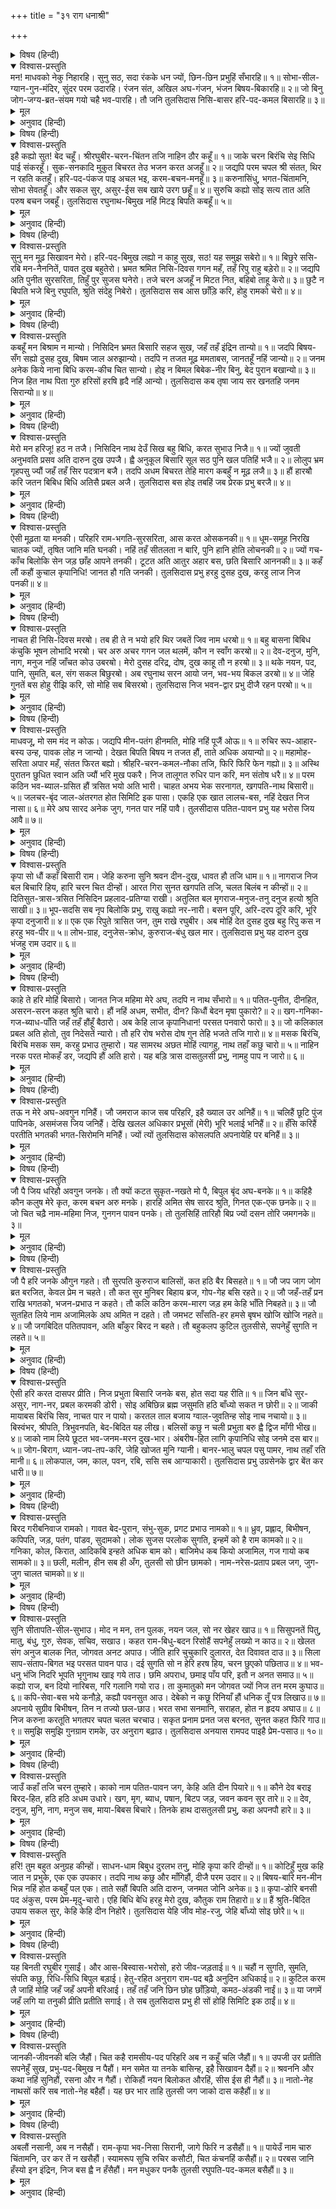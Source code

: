 +++
title = "३१ राग धनाश्री"

+++


<details><summary>विषय (हिन्दी)</summary>

(८५)
</details>

<details open><summary>विश्वास-प्रस्तुति</summary>
मन! माधवको नेकु निहारहि।  
सुनु सठ, सदा रंकके धन ज्यों, छिन-छिन प्रभुहिं सँभारहि॥ १॥  
सोभा-सील-ग्यान-गुन-मंदिर, सुंदर परम उदारहि।  
रंजन संत, अखिल अघ-गंजन, भंजन बिषय-बिकारहि॥ २॥  
जो बिनु जोग-जग्य-ब्रत-संयम गयो चहै भव-पारहि।  
तौ जनि तुलसिदास निसि-बासर हरि-पद-कमल बिसारहि॥ ३॥
</details>

<details><summary>मूल</summary>

मन! माधवको नेकु निहारहि।  
सुनु सठ, सदा रंकके धन ज्यों, छिन-छिन प्रभुहिं सँभारहि॥ १॥  
सोभा-सील-ग्यान-गुन-मंदिर, सुंदर परम उदारहि।  
रंजन संत, अखिल अघ-गंजन, भंजन बिषय-बिकारहि॥ २॥  
जो बिनु जोग-जग्य-ब्रत-संयम गयो चहै भव-पारहि।  
तौ जनि तुलसिदास निसि-बासर हरि-पद-कमल बिसारहि॥ ३॥
</details>

<details><summary>अनुवाद (हिन्दी)</summary>

भावार्थ—हे मन! माधवकी ओर तनिक तो देख! अरे दुष्ट! सुन, जैसे कंगाल क्षण-क्षणमें अपना धन सँभालता है, वैसे ही तू अपने स्वामी श्रीरामजीका स्मरण किया कर॥ १॥ वे श्रीराम शोभा, शील, ज्ञान और सद्‍गुणोंके स्थान हैं। वे सुन्दर और बड़े दानी हैं। संतोंको प्रसन्न करनेवाले, समस्त पापोंके नाश करनेवाले और विषयोंके विकारको मिटानेवाले हैं॥ २॥ यदि तू बिना ही योग, यज्ञ, व्रत और संयमके संसार-सागरसे पार जाना चाहता है तो हे तुलसीदास! रात-दिनमें श्रीहरिके चरण-कमलोंको कभी मत भूल॥ ३॥
</details>

<details><summary>विषय (हिन्दी)</summary>

(८६)
</details>

<details open><summary>विश्वास-प्रस्तुति</summary>
इहै कह्यो सुत! बेद चहूँ।  
श्रीरघुबीर-चरन-चिंतन तजि नाहिन ठौर कहूँ॥ १॥  
जाके चरन बिरंचि सेइ सिधि पाई संकरहूँ।  
सुक-सनकादि मुकुत बिचरत तेउ भजन करत अजहूँ॥ २॥  
जद्यपि परम चपल श्री संतत, थिर न रहति कतहूँ।  
हरि-पद-पंकज पाइ अचल भइ, करम-बचन-मनहूँ॥ ३॥  
करुनासिंधु, भगत-चिंतामनि, सोभा सेवतहूँ।  
और सकल सुर, असुर-ईस सब खाये उरग छहूँ॥ ४॥  
सुरुचि कह्यो सोइ सत्य तात अति परुष बचन जबहूँ।  
तुलसिदास रघुनाथ-बिमुख नहिं मिटइ बिपति कबहूँ॥ ५॥
</details>

<details><summary>मूल</summary>

इहै कह्यो सुत! बेद चहूँ।  
श्रीरघुबीर-चरन-चिंतन तजि नाहिन ठौर कहूँ॥ १॥  
जाके चरन बिरंचि सेइ सिधि पाई संकरहूँ।  
सुक-सनकादि मुकुत बिचरत तेउ भजन करत अजहूँ॥ २॥  
जद्यपि परम चपल श्री संतत, थिर न रहति कतहूँ।  
हरि-पद-पंकज पाइ अचल भइ, करम-बचन-मनहूँ॥ ३॥  
करुनासिंधु, भगत-चिंतामनि, सोभा सेवतहूँ।  
और सकल सुर, असुर-ईस सब खाये उरग छहूँ॥ ४॥  
सुरुचि कह्यो सोइ सत्य तात अति परुष बचन जबहूँ।  
तुलसिदास रघुनाथ-बिमुख नहिं मिटइ बिपति कबहूँ॥ ५॥
</details>

<details><summary>अनुवाद (हिन्दी)</summary>

भावार्थ—भक्त ध्रुवजीकी माता सुनीतिने पुत्रसे कहा था—हे पुत्र! चारों वेदोंने यही कहा है कि श्रीरघुनाथजीके चरणोंके चिन्तनको छोड़कर जीवको और कहीं भी ठिकाना नहीं है॥ १॥ जिनके चरणोंका चिन्तन करके ब्रह्मा और शिवजीने भी सिद्धियाँ प्राप्त की हैं, (जिनकी सेवासे) आज शुक-सनकादि जीवन्मुक्त हुए विचर रहे और अब भी जिनका स्मरण कर रहे हैं॥ २॥ यद्यपि लक्ष्मीजी बड़ी ही चंचला हैं, कहीं भी निरन्तर स्थिर नहीं रहतीं, परन्तु वे भी भगवान् के चरण-कमलोंको पाकर मन, वचन, कर्मसे अचल हो गयी हैं अर्थात् निरन्तर मन, वाणी, शरीरसे सेवामें ही लगी रहती हैं॥ ३॥ वे करुणाके समुद्र और भक्तोंके लिये चिन्तामणिस्वरूप हैं, उनकी सेवा करनेसे ही सारी शोभा है। और जितने देवता, दैत्योंके स्वामी हैं, सो सभी काम, क्रोध, लोभ, मद, मोह और मात्सर्य—इन छ: सर्पोंसे डसे हुए हैं॥ ४॥ हे पुत्र! (तेरी विमाता) सुरुचिने जो कुछ कहा है सो सुननेमें अत्यन्त कठोर होनेपर भी सत्य है। हे तुलसीदास! श्रीरघुनाथजीसे विमुख रहनेसे विपत्तियोंका नाश कभी नहीं होता॥ ५॥
</details>

<details><summary>विषय (हिन्दी)</summary>

(८७)
</details>

<details open><summary>विश्वास-प्रस्तुति</summary>
सुनु मन मूढ़ सिखावन मेरो।  
हरि-पद-बिमुख लह्यो न काहु सुख, सठ! यह समुझ सबेरो॥ १॥  
बिछुरे ससि-रबि मन-नैननितें, पावत दुख बहुतेरो।  
भ्रमत श्रमित निसि-दिवस गगन महँ, तहँ रिपु राहु बड़ेरो॥ २॥  
जद्यपि अति पुनीत सुरसरिता, तिहुँ पुर सुजस घनेरो।  
तजे चरन अजहूँ न मिटत नित, बहिबो ताहू केरो॥ ३॥  
छुटै न बिपति भजे बिनु रघुपति, श्रुति संदेहु निबेरो।  
तुलसिदास सब आस छाँड़ि करि, होहु रामको चेरो॥ ४॥
</details>

<details><summary>मूल</summary>

सुनु मन मूढ़ सिखावन मेरो।  
हरि-पद-बिमुख लह्यो न काहु सुख, सठ! यह समुझ सबेरो॥ १॥  
बिछुरे ससि-रबि मन-नैननितें, पावत दुख बहुतेरो।  
भ्रमत श्रमित निसि-दिवस गगन महँ, तहँ रिपु राहु बड़ेरो॥ २॥  
जद्यपि अति पुनीत सुरसरिता, तिहुँ पुर सुजस घनेरो।  
तजे चरन अजहूँ न मिटत नित, बहिबो ताहू केरो॥ ३॥  
छुटै न बिपति भजे बिनु रघुपति, श्रुति संदेहु निबेरो।  
तुलसिदास सब आस छाँड़ि करि, होहु रामको चेरो॥ ४॥
</details>

<details><summary>अनुवाद (हिन्दी)</summary>

भावार्थ—हे मूर्ख मन! मेरी सीख सुन, हरिके चरणोंसे विमुख होकर किसीने भी सुख नहीं पाया। हे दुष्ट! इस बातको शीघ्र ही समझ ले (अभी कुछ नहीं बिगड़ा है, शरण जानेसे काम बन सकता है)॥ १॥ देख! यह सूर्य और चन्द्रमा जबसे भगवान् के नेत्र और मनसे अलग हुए तभीसे बड़ा दु:ख भोग रहे हैं। रात-दिन आकाशमें चक्कर लगाते बिताने पड़ते हैं, वहाँ भी बलवान् शत्रु राहु पीछा किये रहता है॥ २॥ यद्यपि गंगाजी देवनदी कहाती हैं और बड़ी पवित्र हैं, तीनों लोकोंमें उनका बड़ा यश भी फैल रहा है, परन्तु भगवच्चरणोंसे अलग होनेपर तबसे आजतक उनका भी नित्य बहना कभी बंद नहीं होता॥ ३॥ श्रीरघुनाथजीके भजन बिना विपत्तियोंका नाश नहीं होता। इस सिद्धान्तका सन्देह वेदोंने नष्ट कर दिया है। इसलिये हे तुलसीदास! सब प्रकारकी आशा छोड़कर श्रीरामका दास बन जा॥ ४॥
</details>

<details><summary>विषय (हिन्दी)</summary>

(८८)
</details>

<details open><summary>विश्वास-प्रस्तुति</summary>
कबहूँ मन बिश्राम न मान्यो।  
निसिदिन भ्रमत बिसारि सहज सुख, जहँ तहँ इंद्रिन तान्यो॥ १॥  
जदपि बिषय-सँग सह्यो दुसह दुख, बिषम जाल अरुझान्यो।  
तदपि न तजत मूढ़ ममताबस, जानतहूँ नहिं जान्यो॥ २॥  
जनम अनेक किये नाना बिधि करम-कीच चित सान्यो।  
होइ न बिमल बिबेक-नीर बिनु, बेद पुरान बखान्यो॥ ३॥  
निज हित नाथ पिता गुरु हरिसों हरषि हृदै नहिं आन्यो।  
तुलसिदास कब तृषा जाय सर खनतहि जनम सिरान्यो॥ ४॥
</details>

<details><summary>मूल</summary>

कबहूँ मन बिश्राम न मान्यो।  
निसिदिन भ्रमत बिसारि सहज सुख, जहँ तहँ इंद्रिन तान्यो॥ १॥  
जदपि बिषय-सँग सह्यो दुसह दुख, बिषम जाल अरुझान्यो।  
तदपि न तजत मूढ़ ममताबस, जानतहूँ नहिं जान्यो॥ २॥  
जनम अनेक किये नाना बिधि करम-कीच चित सान्यो।  
होइ न बिमल बिबेक-नीर बिनु, बेद पुरान बखान्यो॥ ३॥  
निज हित नाथ पिता गुरु हरिसों हरषि हृदै नहिं आन्यो।  
तुलसिदास कब तृषा जाय सर खनतहि जनम सिरान्यो॥ ४॥
</details>

<details><summary>अनुवाद (हिन्दी)</summary>

भावार्थ—अरे मन! तूने कभी विश्राम नहीं लिया। अपना सहज सुखस्वरूप भूलकर दिन-रात इन्द्रियोंका खींचा हुआ जहाँ-तहाँ विषयोंमें भटक रहा है॥ १॥ यद्यपि विषयोंके संगसे तूने असह्य संकट सहे हैं और तू कठिन जालमें फँस गया है तो भी हे मूर्ख! तू ममताके अधीन होकर उन्हें नहीं छोड़ता। इस प्रकार सब कुछ समझकर भी बेसमझ हो रहा है॥ २॥ अनेक जन्मोंमें नाना प्रकारके कर्म करके तू उन्हींके कीचड़में सन गया है, हे चित्त! विवेकरूपी जल प्राप्त किये बिना यह कीचड़ कभी साफ नहीं हो सकता। ऐसा वेद-पुराण कहते हैं॥ ३॥ अपना कल्याण तो परम प्रभु, परम पिता और परम गुरुरूप हरिसे है, पर तूने उनको हुलसकर हृदयमें कभी धारण नहीं किया, (दिन-रात विषयोंके बटोरनेमें ही लगा रहा) हे तुलसीदास! ऐसे तालाबसे कब प्यास मिट सकती है, जिसके खोदनेमें ही सारा जीवन बीत गया॥ ४॥
</details>

<details><summary>विषय (हिन्दी)</summary>

(८९)
</details>

<details open><summary>विश्वास-प्रस्तुति</summary>
मेरो मन हरिजू! हठ न तजै।  
निसिदिन नाथ देउँ सिख बहु बिधि, करत सुभाउ निजै॥ १॥  
ज्यों जुवती अनुभवति प्रसव अति दारुन दुख उपजै।  
ह्वै अनुकूल बिसारि सूल सठ पुनि खल पतिहिं भजै॥ २॥  
लोलुप भ्रम गृहपसु ज्यौं जहँ तहँ सिर पदत्रान बजै।  
तदपि अधम बिचरत तेहि मारग कबहुँ न मूढ़ लजै॥ ३॥  
हौं हारॺौ करि जतन बिबिध बिधि अतिसै प्रबल अजै।  
तुलसिदास बस होइ तबहिं जब प्रेरक प्रभु बरजै॥ ४॥
</details>

<details><summary>मूल</summary>

मेरो मन हरिजू! हठ न तजै।  
निसिदिन नाथ देउँ सिख बहु बिधि, करत सुभाउ निजै॥ १॥  
ज्यों जुवती अनुभवति प्रसव अति दारुन दुख उपजै।  
ह्वै अनुकूल बिसारि सूल सठ पुनि खल पतिहिं भजै॥ २॥  
लोलुप भ्रम गृहपसु ज्यौं जहँ तहँ सिर पदत्रान बजै।  
तदपि अधम बिचरत तेहि मारग कबहुँ न मूढ़ लजै॥ ३॥  
हौं हारॺौ करि जतन बिबिध बिधि अतिसै प्रबल अजै।  
तुलसिदास बस होइ तबहिं जब प्रेरक प्रभु बरजै॥ ४॥
</details>

<details><summary>अनुवाद (हिन्दी)</summary>

भावार्थ—हे श्रीहरि! मेरा मन हठ नहीं छोड़ता। हे नाथ! मैं दिन-रात इसे अनेक प्रकारसे समझाता हूँ, पर यह अपने ही स्वभावके अनुसार करता है॥ १॥ जैसे युवती स्त्री सन्तान जननेके समय अत्यन्त असह्य कष्टका अनुभव करती है, (उस समय सोचती है कि अब पतिके पास नहीं जाऊँगी), परन्तु वह मूर्खा सारी वेदनाको भूलकर पुन: उसी दु:ख देनेवाले पतिका सेवन करती है॥ २॥ जैसे लालची कुत्ता जहाँ जाता है वहीं उसके सिर जूते पड़ते हैं तो भी वह नीच फिर उसी रास्ते भटकता है, मूर्खको जरा भी लज्जा नहीं आती॥ ३॥ (ऐसी ही दशा मेरे इस मनकी है, विषयोंमें कष्ट पानेपर भी यह उन्हींकी ओर दौड़ा जाता है) मैं नाना प्रकारके उपाय करते-करते थक गया। परन्तु यह मन अत्यन्त बलवान् और अजेय है। हे तुलसीदास! यह तो तभी वश हो सकता है, जबकि प्रेरणा करनेवाले भगवान् स्वयं ही इसे रोकें॥ ४॥
</details>

<details><summary>विषय (हिन्दी)</summary>

(९०)
</details>

<details open><summary>विश्वास-प्रस्तुति</summary>
ऐसी मूढ़ता या मनकी।  
परिहरि राम-भगति-सुरसरिता, आस करत ओसकनकी॥ १॥  
धूम-समूह निरखि चातक ज्यों, तृषित जानि मति घनकी।  
नहिं तहँ सीतलता न बारि, पुनि हानि होति लोचनकी॥ २॥  
ज्यों गच-काँच बिलोकि सेन जड़ छाँह आपने तनकी।  
टूटत अति आतुर अहार बस, छति बिसारि आननकी॥ ३॥  
कहँ लौं कहौं कुचाल कृपानिधि! जानत हौ गति जनकी।  
तुलसिदास प्रभु हरहु दुसह दुख, करहु लाज निज पनकी॥ ४॥
</details>

<details><summary>मूल</summary>

ऐसी मूढ़ता या मनकी।  
परिहरि राम-भगति-सुरसरिता, आस करत ओसकनकी॥ १॥  
धूम-समूह निरखि चातक ज्यों, तृषित जानि मति घनकी।  
नहिं तहँ सीतलता न बारि, पुनि हानि होति लोचनकी॥ २॥  
ज्यों गच-काँच बिलोकि सेन जड़ छाँह आपने तनकी।  
टूटत अति आतुर अहार बस, छति बिसारि आननकी॥ ३॥  
कहँ लौं कहौं कुचाल कृपानिधि! जानत हौ गति जनकी।  
तुलसिदास प्रभु हरहु दुसह दुख, करहु लाज निज पनकी॥ ४॥
</details>

<details><summary>अनुवाद (हिन्दी)</summary>

भावार्थ—इस मनकी ऐसी मूर्खता है कि यह श्रीराम-भक्तिरूपी गंगाजीको छोड़कर ओसकी बूँदोंसे तृप्त होनेकी आशा करता है॥ १॥ जैसे प्यासा पपीहा धुएँका गोट देखकर उसे मेघ समझ लेता है, परन्तु वहाँ (जानेपर) न तो उसे शीतलता मिलती है और न जल मिलता है, धुएँसे आँखें और फूट जाती हैं। (यही दशा इस मनकी है)॥ २॥ जैसे मूर्ख बाज काँचकी फर्शमें अपने ही शरीरकी परछाईं देखकर उसपर चोंच मारनेसे वह टूट जायगी इस बातको भूखके मारे भूलकर जल्दीसे उसपर टूट पड़ता है (वैसे ही यह मेरा मन भी विषयोंपर टूट पड़ता है)॥ ३॥ हे कृपाके भण्डार! इस कुचालका मैं कहाँतक वर्णन करूँ? आप तो दासोंकी दशा जानते ही हैं। हे स्वामिन्! तुलसीदासका दारुण दु:ख हर लीजिये और अपने (शरणागत-वत्सलतारूपी) प्रणकी रक्षा कीजिये॥ ४॥
</details>

<details><summary>विषय (हिन्दी)</summary>

(९१)
</details>

<details open><summary>विश्वास-प्रस्तुति</summary>
नाचत ही निसि-दिवस मरॺो।  
तब ही ते न भयो हरि थिर जबतें जिव नाम धरॺो॥ १॥  
बहु बासना बिबिध कंचुकि भूषन लोभादि भरॺो।  
चर अरु अचर गगन जल थलमें, कौन न स्वाँग करॺो॥ २॥  
देव-दनुज, मुनि, नाग, मनुज नहिं जाँचत कोउ उबरॺो।  
मेरो दुसह दरिद्र, दोष, दुख काहू तौ न हरॺो॥ ३॥  
थके नयन, पद, पानि, सुमति, बल, संग सकल बिछुरॺो।  
अब रघुनाथ सरन आयो जन, भव-भय बिकल डरॺो॥ ४॥  
जेहि गुनतें बस होहु रीझि करि, सो मोहि सब बिसरॺो।  
तुलसिदास निज भवन-द्वार प्रभु दीजै रहन परॺो॥ ५॥
</details>

<details><summary>मूल</summary>

नाचत ही निसि-दिवस मरॺो।  
तब ही ते न भयो हरि थिर जबतें जिव नाम धरॺो॥ १॥  
बहु बासना बिबिध कंचुकि भूषन लोभादि भरॺो।  
चर अरु अचर गगन जल थलमें, कौन न स्वाँग करॺो॥ २॥  
देव-दनुज, मुनि, नाग, मनुज नहिं जाँचत कोउ उबरॺो।  
मेरो दुसह दरिद्र, दोष, दुख काहू तौ न हरॺो॥ ३॥  
थके नयन, पद, पानि, सुमति, बल, संग सकल बिछुरॺो।  
अब रघुनाथ सरन आयो जन, भव-भय बिकल डरॺो॥ ४॥  
जेहि गुनतें बस होहु रीझि करि, सो मोहि सब बिसरॺो।  
तुलसिदास निज भवन-द्वार प्रभु दीजै रहन परॺो॥ ५॥
</details>

<details><summary>अनुवाद (हिन्दी)</summary>

भावार्थ—रात-दिन नाचते-नाचते ही मरा! हे हरे! जबसे आपने ‘जीव’ नाम रखा, तबसे यह कभी स्थिर नहीं हुआ॥ १॥ (इस मायारूपी नाचमें) नाना प्रकारकी वासनारूपी चोलियाँ तथा लोभ (मोह) आदि अनेक गहने पहनकर, जड़-चेतन और जल-स्थल-आकाशमें ऐसा कौन-सा स्वाँग है जो मैंने नहीं किया!॥ २॥ देवता, दैत्य, मुनि, नाग, मनुष्य आदि ऐसा कोई भी नहीं बचा जिसके आगे मैंने हाथ न फैलाया हो? परन्तु इनमेंसे किसीने मेरे दारुण दारिद्रॺ, दोष और दु:खोंको दूर नहीं किया॥ ३॥ मेरे नेत्र, पैर, हाथ, सुन्दर बुद्धि और बल सभी थक गये हैं। सारा संग मुझसे बिछुड़ गया है। अब तो हे रघुनाथजी! यह संसारके भयसे व्याकुल और भीत दास आपकी शरण आया है॥ ४॥ हे नाथ! जिन गुणोंपर रीझकर आप प्रसन्न होते हैं, वह सब तो मैं भूल चुका हूँ। अब हे प्रभो! इस तुलसीदासको अपने दरवाजेपर पड़ा रहने दीजिये॥ ५॥
</details>

<details><summary>विषय (हिन्दी)</summary>

(९२)
</details>

<details open><summary>विश्वास-प्रस्तुति</summary>
माधवजू, मो सम मंद न कोऊ।  
जद्यपि मीन-पतंग हीनमति, मोहि नहिं पूजैं ओऊ॥ १॥  
रुचिर रूप-आहार-बस्य उन्ह, पावक लोह न जान्यो।  
देखत बिपति बिषय न तजत हौं, ताते अधिक अयान्यो॥ २॥  
महामोह-सरिता अपार महँ, संतत फिरत बह्यो।  
श्रीहरि-चरन-कमल-नौका तजि, फिरि फिरि फेन गह्यो॥ ३॥  
अस्थि पुरातन छुधित स्वान अति ज्यौं भरि मुख पकरै।  
निज तालूगत रुधिर पान करि, मन संतोष धरै॥ ४॥  
परम कठिन भव-ब्याल-ग्रसित हौं त्रसित भयो अति भारी।  
चाहत अभय भेक सरनागत, खगपति-नाथ बिसारी॥ ५॥  
जलचर-बृंद जाल-अंतरगत होत सिमिटि इक पासा।  
एकहि एक खात लालच-बस, नहिं देखत निज नासा॥ ६॥  
मेरे अघ सारद अनेक जुग, गनत पार नहिं पावै।  
तुलसीदास पतित-पावन प्रभु यह भरोस जिय आवै॥ ७॥
</details>

<details><summary>मूल</summary>

माधवजू, मो सम मंद न कोऊ।  
जद्यपि मीन-पतंग हीनमति, मोहि नहिं पूजैं ओऊ॥ १॥  
रुचिर रूप-आहार-बस्य उन्ह, पावक लोह न जान्यो।  
देखत बिपति बिषय न तजत हौं, ताते अधिक अयान्यो॥ २॥  
महामोह-सरिता अपार महँ, संतत फिरत बह्यो।  
श्रीहरि-चरन-कमल-नौका तजि, फिरि फिरि फेन गह्यो॥ ३॥  
अस्थि पुरातन छुधित स्वान अति ज्यौं भरि मुख पकरै।  
निज तालूगत रुधिर पान करि, मन संतोष धरै॥ ४॥  
परम कठिन भव-ब्याल-ग्रसित हौं त्रसित भयो अति भारी।  
चाहत अभय भेक सरनागत, खगपति-नाथ बिसारी॥ ५॥  
जलचर-बृंद जाल-अंतरगत होत सिमिटि इक पासा।  
एकहि एक खात लालच-बस, नहिं देखत निज नासा॥ ६॥  
मेरे अघ सारद अनेक जुग, गनत पार नहिं पावै।  
तुलसीदास पतित-पावन प्रभु यह भरोस जिय आवै॥ ७॥
</details>

<details><summary>अनुवाद (हिन्दी)</summary>

भावार्थ—हे माधव! मेरे समान मूर्ख कोई भी नहीं है। यद्यपि मछली और पतंग हीनबुद्धि हैं, परन्तु वे भी मेरी बराबरी नहीं कर सकते॥ १॥ पतंगने सुन्दर रूपके वश हो दीपकको अग्नि नहीं समझा और मछलीने आहारके वश हो लोहेको काँटा नहीं जाना, परन्तु मैं तो विषयोंको प्रत्यक्ष विपत्तिरूप देखकर भी नहीं छोड़ता हूँ (अतएव मैं उनसे अधिक मूर्ख हूँ)॥ २॥ महामोहरूपी अपार नदीमें निरन्तर बहता फिरता हूँ। (इससे पार होनेके लिये) श्रीहरिके चरण-कमलरूपी नौकाको तजकर बार-बार फेनोंको (अर्थात् क्षणभंगुर भोगोंको) पकड़ता हूँ॥ ३॥ जैसे बहुत भूखा कुत्ता पुरानी सूखी हड्डीको मुँहमें भरकर पकड़ता है और अपने तालूमें रगड़ लगनेसे जो खून निकलता है, उसे चाटकर बड़ा सन्तुष्ट होता है (यह नहीं समझता कि यह रक्त तो मेरे ही शरीरका है। यही हाल मेरा है)॥ ४॥ मैं संसाररूपी परम कठिन सर्पके डँसनेसे अत्यन्त ही भयभीत हो रहा हूँ, परन्तु (मूर्खता यह है कि उससे बचनेके लिये) गरुड़गामी भगवान् के शरणागत न होकर (विषयरूपी) मेंढककी शरणसे अभय चाहता हूँ॥ ५॥ जैसे जलमें रहनेवाले जीवोंके समूह सिमट-सिमटकर जालमें इकट्ठे हो जाते हैं और लोभवश एक दूसरेको खाते हैं, अपना भावी नाश नहीं देखते (वैसी ही दशा मेरी है)॥ ६॥ यदि सरस्वतीजी अनेक युगोंतक मेरे पापोंको गिनती रहें, तब भी उनका अन्त नहीं पा सकतीं। मेरे मनमें तो यही भरोसा है कि मेरे नाथ पतित-पावन हैं (मुझ पतितको भी अवश्य अपनावेंगे)॥ ७॥
</details>

<details><summary>विषय (हिन्दी)</summary>

(९३)
</details>

<details open><summary>विश्वास-प्रस्तुति</summary>
कृपा सो धौं कहाँ बिसारी राम।  
जेहि करुना सुनि श्रवन दीन-दुख, धावत हौ तजि धाम॥ १॥  
नागराज निज बल बिचारि हिय, हारि चरन चित दीन्हों।  
आरत गिरा सुनत खगपति तजि, चलत बिलंब न कीन्हों॥ २॥  
दितिसुत-त्रास-त्रसित निसिदिन प्रहलाद-प्रतिग्या राखी।  
अतुलित बल मृगराज-मनुज-तनु दनुज हत्यो श्रुति साखी॥ ३॥  
भूप-सदसि सब नृप बिलोकि प्रभु, राखु कह्यो नर-नारी।  
बसन पूरि, अरि-दरप दूरि करि, भूरि कृपा दनुजारी॥ ४॥  
एक एक रिपुते त्रासित जन, तुम राखे रघुबीर।  
अब मोहिं देत दुसह दुख बहु रिपु कस न हरहु भव-पीर॥ ५॥  
लोभ-ग्राह, दनुजेस-क्रोध, कुरुराज-बंधु खल मार।  
तुलसिदास प्रभु यह दारुन दुख भंजहु राम उदार॥ ६॥
</details>

<details><summary>मूल</summary>

कृपा सो धौं कहाँ बिसारी राम।  
जेहि करुना सुनि श्रवन दीन-दुख, धावत हौ तजि धाम॥ १॥  
नागराज निज बल बिचारि हिय, हारि चरन चित दीन्हों।  
आरत गिरा सुनत खगपति तजि, चलत बिलंब न कीन्हों॥ २॥  
दितिसुत-त्रास-त्रसित निसिदिन प्रहलाद-प्रतिग्या राखी।  
अतुलित बल मृगराज-मनुज-तनु दनुज हत्यो श्रुति साखी॥ ३॥  
भूप-सदसि सब नृप बिलोकि प्रभु, राखु कह्यो नर-नारी।  
बसन पूरि, अरि-दरप दूरि करि, भूरि कृपा दनुजारी॥ ४॥  
एक एक रिपुते त्रासित जन, तुम राखे रघुबीर।  
अब मोहिं देत दुसह दुख बहु रिपु कस न हरहु भव-पीर॥ ५॥  
लोभ-ग्राह, दनुजेस-क्रोध, कुरुराज-बंधु खल मार।  
तुलसिदास प्रभु यह दारुन दुख भंजहु राम उदार॥ ६॥
</details>

<details><summary>अनुवाद (हिन्दी)</summary>

भावार्थ—हे श्रीरामजी! आपने उस कृपाको कहाँ भुला दिया, जिसके कारण दीनोंके दु:खकी करुण-ध्वनि कानोंमें पड़ते ही आप अपना धाम छोड़कर दौड़ा करते हैं॥ १॥ जब गजेन्द्रने अपने बलकी ओर देखकर और हृदयमें हार मानकर आपके चरणोंमें चित्त लगाया, तब आप उसकी आर्त्त पुकार सुनते ही गरुड़को छोड़कर तुरंत वहाँ पहुँचे, तनिक-सी भी देर नहीं की॥ २॥ हिरण्यकशिपुसे रात-दिन भयभीत रहनेवाले प्रह्लादकी प्रतिज्ञा आपने रखी, महान् बलवान् सिंह और मनुष्यका-सा (नृसिंह) शरीर धारण कर उस दैत्यको मार डाला, वेद इस बातका साक्षी है॥ ३॥ ‘नर’ के अवतार अर्जुनकी पत्नी द्रौपदीने जब राजसभामें (अपनी लज्जा जाते देखकर) सब राजाओंके सामने पुकारकर कहा कि ‘हे नाथ! मेरी रक्षा कीजिये’ तब हे दैत्यशत्रु! आपने वहाँ (द्रौपदीकी लाज बचानेको) वस्त्रोंके ढेर लगाकर तथा शत्रुओंका सारा घमंड चूर्णकर बड़ी कृपा की॥ ४॥ हे रघुनाथजी! आपने इन सब भक्तोंको एक-एक शत्रुके द्वारा सताये जानेपर ही बचा लिया था। पर यहाँ मुझे तो बहुत-से शत्रु असह्य कष्ट दे रहे हैं। मेरी यह भव-पीड़ा आप क्यों नहीं दूर करते?॥ ५॥ लोभरूपी मगर, क्रोधरूपी दैत्यराज हिरण्यकशिपु, दुष्ट कामदेवरूपी दुर्योधनका भाई दु:शासन, ये सभी मुझ तुलसीदासको दारुण दु:ख दे रहे हैं। हे उदार रामचन्द्रजी! मेरे इस दारुण दु:खका नाश कीजिये॥ ६॥
</details>

<details><summary>विषय (हिन्दी)</summary>

(९४)
</details>

<details open><summary>विश्वास-प्रस्तुति</summary>
काहे ते हरि मोहिं बिसारो।  
जानत निज महिमा मेरे अघ, तदपि न नाथ सँभारो॥ १॥  
पतित-पुनीत, दीनहित, असरन-सरन कहत श्रुति चारो।  
हौं नहिं अधम, सभीत, दीन? किधौं बेदन मृषा पुकारो?॥ २॥  
खग-गनिका-गज-ब्याध-पाँति जहँ तहँ हौंहूँ बैठारो।  
अब केहि लाज कृपानिधान! परसत पनवारो फारो॥ ३॥  
जो कलिकाल प्रबल अति होतो, तुव निदेसतें न्यारो।  
तौ हरि रोष भरोस दोष गुन तेहि भजते तजि गारो॥ ४॥  
मसक बिरंचि, बिरंचि मसक सम, करहु प्रभाउ तुम्हारो।  
यह सामरथ अछत मोहिं त्यागहु, नाथ तहाँ कछु चारो॥ ५॥  
नाहिन नरक परत मोकहँ डर, जद्यपि हौं अति हारो।  
यह बड़ि त्रास दासतुलसी प्रभु, नामहु पाप न जारो॥ ६॥
</details>

<details><summary>मूल</summary>

काहे ते हरि मोहिं बिसारो।  
जानत निज महिमा मेरे अघ, तदपि न नाथ सँभारो॥ १॥  
पतित-पुनीत, दीनहित, असरन-सरन कहत श्रुति चारो।  
हौं नहिं अधम, सभीत, दीन? किधौं बेदन मृषा पुकारो?॥ २॥  
खग-गनिका-गज-ब्याध-पाँति जहँ तहँ हौंहूँ बैठारो।  
अब केहि लाज कृपानिधान! परसत पनवारो फारो॥ ३॥  
जो कलिकाल प्रबल अति होतो, तुव निदेसतें न्यारो।  
तौ हरि रोष भरोस दोष गुन तेहि भजते तजि गारो॥ ४॥  
मसक बिरंचि, बिरंचि मसक सम, करहु प्रभाउ तुम्हारो।  
यह सामरथ अछत मोहिं त्यागहु, नाथ तहाँ कछु चारो॥ ५॥  
नाहिन नरक परत मोकहँ डर, जद्यपि हौं अति हारो।  
यह बड़ि त्रास दासतुलसी प्रभु, नामहु पाप न जारो॥ ६॥
</details>

<details><summary>अनुवाद (हिन्दी)</summary>

भावार्थ—हे हरे! आपने मुझे क्यों भुला दिया? हे नाथ! आप अपनी महिमा और मेरे पाप, इन दोनोंको ही जानते हैं, तो भी मुझे क्यों नहीं सँभालते॥ १॥ आप पतितोंको पवित्र करनेवाले, दीनोंके हितकारी और अशरणको शरण देनेवाले हैं, चारों वेद ऐसा कहते हैं। तो क्या मैं नीच, भयभीत या दीन नहीं हूँ? अथवा क्या वेदोंकी यह घोषणा ही झूठी है?॥ २॥ (पहले तो) मुझे आपने पक्षी (जटायु गृध्र), गणिका (जीवन्ती), हाथी और व्याध (वाल्मीकि) की पंक्तिमें बैठा लिया। यानी पापी स्वीकार कर लिया। अब हे कृपानिधान! आप किसकी शर्म करके मेरी परसी हुई पत्तल फाड़ रहे हैं॥ ३॥ यदि कलिकाल आपसे अधिक बलवान् होता और आपकी आज्ञा न मानता होता, तो हे हरे! हम आपका भरोसा और गुणगान छोड़कर तथा उसपर क्रोध करने और दोष लगानेका झंझट त्याग कर उसीका भजन करते॥ ४॥ (परन्तु) आप तो मामूली मच्छरको ब्रह्मा और ब्रह्माको मच्छरके समान बना सकते हैं, ऐसा आपका प्रताप है। यह सामर्थ्य होते हुए भी आप मुझे त्याग रहे हैं, तब हे नाथ! मेरा फिर वश ही क्या है?॥ ५॥ यद्यपि मैं सब प्रकारसे हार चुका हूँ और मुझे नरकमें गिरनेका भी भय नहीं है, परन्तु मुझ तुलसीदासको यही सबसे बड़ा दु:ख है कि प्रभुके नामने भी मेरे पापोंको भस्म नहीं किया॥ ६॥
</details>

<details><summary>विषय (हिन्दी)</summary>

(९५)
</details>

<details open><summary>विश्वास-प्रस्तुति</summary>
तऊ न मेरे अघ-अवगुन गनिहैं।  
जौ जमराज काज सब परिहरि, इहै ख्याल उर अनिहैं॥ १॥  
चलिहैं छूटि पुंज पापिनके, असमंजस जिय जनिहैं।  
देखि खलल अधिकार प्रभूसों (मेरी) भूरि भलाई भनिहैं॥ २॥  
हँसि करिहैं परतीति भगतकी भगत-सिरोमनि मनिहैं।  
ज्यों त्यों तुलसिदास कोसलपति अपनायेहि पर बनिहैं॥ ३॥
</details>

<details><summary>मूल</summary>

तऊ न मेरे अघ-अवगुन गनिहैं।  
जौ जमराज काज सब परिहरि, इहै ख्याल उर अनिहैं॥ १॥  
चलिहैं छूटि पुंज पापिनके, असमंजस जिय जनिहैं।  
देखि खलल अधिकार प्रभूसों (मेरी) भूरि भलाई भनिहैं॥ २॥  
हँसि करिहैं परतीति भगतकी भगत-सिरोमनि मनिहैं।  
ज्यों त्यों तुलसिदास कोसलपति अपनायेहि पर बनिहैं॥ ३॥
</details>

<details><summary>अनुवाद (हिन्दी)</summary>

भावार्थ—हे श्रीरामजी! यदि यमराज सब कामकाज छोड़कर केवल मेरे ही पापों और दोषोंके हिसाब-किताबका खयाल करने लगेंगे, तब भी उनको गिन नहीं सकेंगे (क्योंकि मेरे पापोंकी कोई सीमा नहीं है)॥ १॥ (और जब वह मेरे हिसाबमें लग जायँगे, तब उन्हें इधर उलझे हुए समझकर) पापियोंके दल-के-दल छूटकर भाग जायँगे। इससे उनके मनमें बड़ी चिन्ता होगी। (मेरे कारणसे) अपने अधिकारमें बाधा पहुँचते देखकर (भगवान् के दरबारमें अपनेको निर्दोष साबित करनेके लिये) वह आपके सामने मेरी बहुत बड़ाई कर देंगे (कहेंगे कि तुलसीदास आपका भक्त है, इसने कोई पाप नहीं किया, आपके भजनके प्रतापसे इसने दूसरे पापियोंको भी पापके बन्धनसे छुड़ा दिया)॥ २॥ तब आप हँसकर अपने भक्त यमराजका विश्वास कर लेंगे और मुझे भक्तोंमें शिरोमणि मान लेंगे। बात यह है कि हे कोसलेश! जैसे-तैसे आपको मुझे अपनाना ही पड़ेगा॥ ३॥
</details>

<details><summary>विषय (हिन्दी)</summary>

(९६)
</details>

<details open><summary>विश्वास-प्रस्तुति</summary>
जौ पै जिय धरिहौ अवगुन जनके।  
तौ क्यों कटत सुकृत-नखते मो पै, बिपुल बृंद अघ-बनके॥ १॥  
कहिहै कौन कलुष मेरे कृत, करम बचन अरु मनके।  
हारहिं अमित सेष सारद श्रुति, गिनत एक-एक छनके॥ २॥  
जो चित चढ़ै नाम-महिमा निज, गुनगन पावन पनके।  
तो तुलसिहिं तारिहौ बिप्र ज्यों दसन तोरि जमगनके॥ ३॥
</details>

<details><summary>मूल</summary>

जौ पै जिय धरिहौ अवगुन जनके।  
तौ क्यों कटत सुकृत-नखते मो पै, बिपुल बृंद अघ-बनके॥ १॥  
कहिहै कौन कलुष मेरे कृत, करम बचन अरु मनके।  
हारहिं अमित सेष सारद श्रुति, गिनत एक-एक छनके॥ २॥  
जो चित चढ़ै नाम-महिमा निज, गुनगन पावन पनके।  
तो तुलसिहिं तारिहौ बिप्र ज्यों दसन तोरि जमगनके॥ ३॥
</details>

<details><summary>अनुवाद (हिन्दी)</summary>

भावार्थ—हे नाथ! यदि आप इस दासके दोषोंपर ध्यान देंगे, तब तो पुण्यरूपी नखसे पापरूपी बड़े-बड़े वनोंके समूह मुझसे कैसे कटेंगे? (मेरे जरा-से पुण्यसे भारी-भारी पाप कैसे दूर होंगे?)॥ १॥ मन, वचन और शरीरसे किये हुए मेरे पापोंका वर्णन भी कौन कर सकता है? एक-एक क्षणके पापोंका हिसाब जोड़नेमें अनेक शेष, सरस्वती और वेद हार जायँगे॥ २॥ (मेरे पुण्योंके भरोसे तो पापोंसे छूटकर उद्धार होना असम्भव है) यदि आपके मनमें अपने नामकी महिमा और पतितोंको पावन करनेवाले अपने गुणोंका स्मरण आ जाय तो आप इस तुलसीदासको यमदूतोंके दाँत तोड़कर संसार-सागरसे अवश्य वैसे ही तार देंगे, जैसे अजामिल ब्राह्मणको तार दिया था॥ ३॥
</details>

<details><summary>विषय (हिन्दी)</summary>

(९७)
</details>

<details open><summary>विश्वास-प्रस्तुति</summary>
जौ पै हरि जनके औगुन गहते।  
तौ सुरपति कुरुराज बालिसों, कत हठि बैर बिसहते॥ १॥  
जौ जप जाग जोग ब्रत बरजित, केवल प्रेम न चहते।  
तौ कत सुर मुनिबर बिहाय ब्रज, गोप-गेह बसि रहते॥ २॥  
जौ जहँ-तहँ प्रन राखि भगतको, भजन-प्रभाउ न कहते।  
तौ कलि कठिन करम-मारग जड़ हम केहि भाँति निबहते॥ ३॥  
जौ सुतहित लिये नाम अजामिलके अघ अमित न दहते।  
तौ जमभट साँसति-हर हमसे बृषभ खोजि खोजि नहते॥ ४॥  
जौ जगबिदित पतितपावन, अति बाँकुर बिरद न बहते।  
तौ बहुकलप कुटिल तुलसीसे, सपनेहुँ सुगति न लहते॥ ५॥
</details>

<details><summary>मूल</summary>

जौ पै हरि जनके औगुन गहते।  
तौ सुरपति कुरुराज बालिसों, कत हठि बैर बिसहते॥ १॥  
जौ जप जाग जोग ब्रत बरजित, केवल प्रेम न चहते।  
तौ कत सुर मुनिबर बिहाय ब्रज, गोप-गेह बसि रहते॥ २॥  
जौ जहँ-तहँ प्रन राखि भगतको, भजन-प्रभाउ न कहते।  
तौ कलि कठिन करम-मारग जड़ हम केहि भाँति निबहते॥ ३॥  
जौ सुतहित लिये नाम अजामिलके अघ अमित न दहते।  
तौ जमभट साँसति-हर हमसे बृषभ खोजि खोजि नहते॥ ४॥  
जौ जगबिदित पतितपावन, अति बाँकुर बिरद न बहते।  
तौ बहुकलप कुटिल तुलसीसे, सपनेहुँ सुगति न लहते॥ ५॥
</details>

<details><summary>अनुवाद (हिन्दी)</summary>

भावार्थ—(आप दासोंके दोषोंपर ध्यान नहीं देते) हे रामजी! यदि आप दासोंका दोष मनमें लाते तो इन्द्र, दुर्योधन और बालिसे हठ करके क्यों शत्रुता मोल लेते?॥ १॥ यदि आप जप, यज्ञ, योग, व्रत आदि छोड़कर केवल प्रेम ही न चाहते तो देवता और श्रेष्ठ मुनियोंको त्यागकर व्रजमें गोपोंके घर किसलिये निवास करते?॥ २॥ यदि आप जहाँ-तहाँ भक्तोंका प्रण रखकर भजनका प्रभाव न बखानते तो, हम-सरीखे मूर्खोंका कलियुगके कठिन कर्म-मार्गमें किस प्रकार निर्वाह होता?॥ ३॥ हे संकटहारी! यदि आपने पुत्रके संकेतसे नारायणका नाम लेनेवाले अजामिलके अनन्त पापोंको भस्म न किया होता, तो यमदूत हम-सरीखे बैलोंको खोज-खोजकर हलमें ही जोतते॥ ४॥ और यदि आपने जगत्प्रसिद्ध पतितपावन रूपका बाना नहीं धारण किया होता तो तुलसी-सरीखे दुष्ट तो अनेक कल्पोंतक स्वप्नमें भी मुक्तिके भागी नहीं होते॥ ५॥
</details>

<details><summary>विषय (हिन्दी)</summary>

(९८)
</details>

<details open><summary>विश्वास-प्रस्तुति</summary>
ऐसी हरि करत दासपर प्रीति।  
निज प्रभुता बिसारि जनके बस, होत सदा यह रीति॥ १॥  
जिन बाँधे सुर-असुर, नाग-नर, प्रबल करमकी डोरी।  
सोइ अबिछिन्न ब्रह्म जसुमति हठि बाँध्यो सकत न छोरी॥ २॥  
जाकी मायाबस बिरंचि सिव, नाचत पार न पायो।  
करतल ताल बजाय ग्वाल-जुवतिन्ह सोइ नाच नचायो॥ ३॥  
बिस्वंभर, श्रीपति, त्रिभुवनपति, बेद-बिदित यह लीख।  
बलिसों कछु न चली प्रभुता बरु ह्वै द्विज माँगी भीख॥ ४॥  
जाको नाम लिये छूटत भव-जनम-मरन दुख-भार।  
अंबरीष-हित लागि कृपानिधि सोइ जनमे दस बार॥ ५॥  
जोग-बिराग, ध्यान-जप-तप-करि, जेहि खोजत मुनि ग्यानी।  
बानर-भालु चपल पसु पामर, नाथ तहाँ रति मानी॥ ६॥  
लोकपाल, जम, काल, पवन, रबि, ससि सब आग्याकारी।  
तुलसिदास प्रभु उग्रसेनके द्वार बेंत कर धारी॥ ७॥
</details>

<details><summary>मूल</summary>

ऐसी हरि करत दासपर प्रीति।  
निज प्रभुता बिसारि जनके बस, होत सदा यह रीति॥ १॥  
जिन बाँधे सुर-असुर, नाग-नर, प्रबल करमकी डोरी।  
सोइ अबिछिन्न ब्रह्म जसुमति हठि बाँध्यो सकत न छोरी॥ २॥  
जाकी मायाबस बिरंचि सिव, नाचत पार न पायो।  
करतल ताल बजाय ग्वाल-जुवतिन्ह सोइ नाच नचायो॥ ३॥  
बिस्वंभर, श्रीपति, त्रिभुवनपति, बेद-बिदित यह लीख।  
बलिसों कछु न चली प्रभुता बरु ह्वै द्विज माँगी भीख॥ ४॥  
जाको नाम लिये छूटत भव-जनम-मरन दुख-भार।  
अंबरीष-हित लागि कृपानिधि सोइ जनमे दस बार॥ ५॥  
जोग-बिराग, ध्यान-जप-तप-करि, जेहि खोजत मुनि ग्यानी।  
बानर-भालु चपल पसु पामर, नाथ तहाँ रति मानी॥ ६॥  
लोकपाल, जम, काल, पवन, रबि, ससि सब आग्याकारी।  
तुलसिदास प्रभु उग्रसेनके द्वार बेंत कर धारी॥ ७॥
</details>

<details><summary>अनुवाद (हिन्दी)</summary>

भावार्थ—श्रीहरि अपने दासपर इतना प्रेम करते हैं कि अपनी सारी प्रभुता भूलकर उस भक्तके ही अधीन हो जाते हैं। उनकी यह रीति सनातन है॥ १॥ जिस परमात्माने देवता, दैत्य, नाग और मनुष्योंको कर्मोंकी बड़ी मजबूत डोरीमें बाँध रखा है, उसी अखण्ड परब्रह्मको यशोदाजीने प्रेमवश जबरदस्ती (ऊखलसे) ऐसा बाँध दिया कि जिसे आप खोल भी नहीं सके॥ २॥ जिसकी मायाके वश होकर ब्रह्मा और शिवजीने नाचते-नाचते उसका पार नहीं पाया, उसीको गोप-रमणियोंने ताल बजा-बजाकर (आँगनमें) नचाया॥ ३॥ वेदका यह सिद्धान्त प्रसिद्ध है कि भगवान् सारे विश्वका भरण-पोषण करनेवाले, लक्ष्मीजीके स्वामी और तीनों लोकोंके अधीश्वर हैं, ऐसे प्रभुकी भी भक्त राजा बलिके आगे कुछ भी प्रभुता नहीं चल सकी, वरं प्रेमवश ब्राह्मण बनकर उससे भीख माँगनी पड़ी॥ ४॥ जिसके नाम-स्मरणमात्रसे संसारके जन्म-मरणरूपी दु:खोंके भारसे जीव छूट जाते हैं, उसी कृपानिधिने भक्त अम्बरीषके लिये स्वयं दस बार अवतार धारण किया॥ ५॥ जिसको संयमी मुनिगण योग, वैराग्य, ध्यान, जप और तप करके खोजते रहते हैं, उसी नाथने बंदर, रीछ आदि नीच चंचल पशुओंसे प्रीति की॥ ६॥ लोकपाल, यमराज, काल, वायु, सूर्य और चन्द्रमा आदि सब जिसके आज्ञाकारी हैं, वही प्रभु प्रेमवश उग्रसेनके द्वारपर हाथमें लकड़ी लिये दरवानकी तरह खड़ा रहता है॥ ७॥
</details>

<details><summary>विषय (हिन्दी)</summary>

(९९)
</details>

<details open><summary>विश्वास-प्रस्तुति</summary>
बिरद गरीबनिवाज रामको।  
गावत बेद-पुरान, संभु-सुक, प्रगट प्रभाउ नामको॥ १॥  
ध्रुव, प्रह्लाद, बिभीषन, कपिपति, जड़, पतंग, पांडव, सुदामको।  
लोक सुजस परलोक सुगति, इन्हमें को है राम कामको॥ २॥  
गनिका, कोल, किरात, आदिकबि इन्हते अधिक बाम को।  
बाजिमेध कब कियो अजामिल, गज गायो कब सामको॥ ३॥  
छली, मलीन, हीन सब ही अँग, तुलसी सो छीन छामको।  
नाम-नरेस-प्रताप प्रबल जग, जुग-जुग चालत चामको॥ ४॥
</details>

<details><summary>मूल</summary>

बिरद गरीबनिवाज रामको।  
गावत बेद-पुरान, संभु-सुक, प्रगट प्रभाउ नामको॥ १॥  
ध्रुव, प्रह्लाद, बिभीषन, कपिपति, जड़, पतंग, पांडव, सुदामको।  
लोक सुजस परलोक सुगति, इन्हमें को है राम कामको॥ २॥  
गनिका, कोल, किरात, आदिकबि इन्हते अधिक बाम को।  
बाजिमेध कब कियो अजामिल, गज गायो कब सामको॥ ३॥  
छली, मलीन, हीन सब ही अँग, तुलसी सो छीन छामको।  
नाम-नरेस-प्रताप प्रबल जग, जुग-जुग चालत चामको॥ ४॥
</details>

<details><summary>अनुवाद (हिन्दी)</summary>

भावार्थ—श्रीरामजीका बाना ही गरीबोंको निहाल कर देना है। वेद, पुराण, शिवजी, शुकदेवजी आदि यही गाते हैं। उनके श्रीरामनामका प्रभाव तो प्रत्यक्ष ही है॥ १॥ ध्रुव, प्रह्लाद, विभीषण, सुग्रीव, जड (अहल्या), पक्षी (जटायु, काकभुशुण्डि), पाँचों पाण्डव और सुदामा इन सबको भगवान् ने इस लोकमें सुन्दर यश और परलोकमें सद्‍गति दी। इनमेंसे रामके कामका भला कौन था?॥ २॥ गणिका (जीवन्ती), कोल-किरात (गुह-निषाद आदि) तथा आदिकवि वाल्मीकि, इनसे बुरा कौन था? अजामिलने कब अश्वमेधयज्ञ किया था, गजराजने कब सामवेदका गान किया था?॥ ३॥ तुलसीके समान कपटी, मलिन, सब साधनोंसे हीन, दुबला-पतला और कौन है? पर श्रीरामके नामरूपी राजाके राज्यमें उसके प्रबल प्रतापसे युग-युगसे चमड़ेका सिक्का भी चलता आ रहा है अर्थात् नामके प्रतापसे अत्यन्त नीच भी परमात्माको प्राप्त करते रहे हैं, ऐसे ही मैं भी प्राप्त करूँगा॥ ४॥
</details>

<details><summary>विषय (हिन्दी)</summary>

(१००)
</details>

<details open><summary>विश्वास-प्रस्तुति</summary>
सुनि सीतापति-सील-सुभाउ।  
मोद न मन, तन पुलक, नयन जल, सो नर खेहर खाउ॥ १॥  
सिसुपनतें पितु, मातु, बंधु, गुरु, सेवक, सचिव, सखाउ।  
कहत राम-बिधु-बदन रिसोहैं सपनेहुँ लख्यो न काउ॥ २॥  
खेलत संग अनुज बालक नित, जोगवत अनट अपाउ।  
जीति हारि चुचुकारि दुलारत, देत दिवावत दाउ॥ ३॥  
सिला साप-संताप-बिगत भइ परसत पावन पाउ।  
दई सुगति सो न हेरि हरष हिय, चरन छुएको पछिताउ॥ ४॥  
भव-धनु भंजि निदरि भूपति भृगुनाथ खाइ गये ताउ।  
छमि अपराध, छमाइ पाँय परि, इतौ न अनत समाउ॥ ५॥  
कह्यो राज, बन दियो नारिबस, गरि गलानि गयो राउ।  
ता कुमातुको मन जोगवत ज्यों निज तन मरम कुघाउ॥ ६॥  
कपि-सेवा-बस भये कनौड़े, कह्यौ पवनसुत आउ।  
देबेको न कछू रिनियाँ हौं धनिक तूँ पत्र लिखाउ॥ ७॥  
अपनाये सुग्रीव बिभीषन, तिन न तज्यो छल-छाउ।  
भरत सभा सनमानि, सराहत, होत न हृदय अघाउ॥ ८॥  
निज करुना करतूति भगतपर चपत चलत चरचाउ।  
सकृत प्रनाम प्रनत जस बरनत, सुनत कहत फिरि गाउ॥ ९॥  
समुझि समुझि गुनग्राम रामके, उर अनुराग बढ़ाउ।  
तुलसिदास अनयास रामपद पाइहै प्रेम-पसाउ॥ १०॥
</details>

<details><summary>मूल</summary>

सुनि सीतापति-सील-सुभाउ।  
मोद न मन, तन पुलक, नयन जल, सो नर खेहर खाउ॥ १॥  
सिसुपनतें पितु, मातु, बंधु, गुरु, सेवक, सचिव, सखाउ।  
कहत राम-बिधु-बदन रिसोहैं सपनेहुँ लख्यो न काउ॥ २॥  
खेलत संग अनुज बालक नित, जोगवत अनट अपाउ।  
जीति हारि चुचुकारि दुलारत, देत दिवावत दाउ॥ ३॥  
सिला साप-संताप-बिगत भइ परसत पावन पाउ।  
दई सुगति सो न हेरि हरष हिय, चरन छुएको पछिताउ॥ ४॥  
भव-धनु भंजि निदरि भूपति भृगुनाथ खाइ गये ताउ।  
छमि अपराध, छमाइ पाँय परि, इतौ न अनत समाउ॥ ५॥  
कह्यो राज, बन दियो नारिबस, गरि गलानि गयो राउ।  
ता कुमातुको मन जोगवत ज्यों निज तन मरम कुघाउ॥ ६॥  
कपि-सेवा-बस भये कनौड़े, कह्यौ पवनसुत आउ।  
देबेको न कछू रिनियाँ हौं धनिक तूँ पत्र लिखाउ॥ ७॥  
अपनाये सुग्रीव बिभीषन, तिन न तज्यो छल-छाउ।  
भरत सभा सनमानि, सराहत, होत न हृदय अघाउ॥ ८॥  
निज करुना करतूति भगतपर चपत चलत चरचाउ।  
सकृत प्रनाम प्रनत जस बरनत, सुनत कहत फिरि गाउ॥ ९॥  
समुझि समुझि गुनग्राम रामके, उर अनुराग बढ़ाउ।  
तुलसिदास अनयास रामपद पाइहै प्रेम-पसाउ॥ १०॥
</details>

<details><summary>अनुवाद (हिन्दी)</summary>

भावार्थ—श्रीसीतानाथ रामजीका शील-स्वभाव सुनकर जिसके मनमें आनन्द नहीं होता, जिसका शरीर पुलकायमान नहीं होता, जिसके नेत्रोंमें प्रेमके आँसू नहीं भर आते, वह दुष्ट धूल फाँकता फिरे तो भी ठीक है॥ १॥ बचपनसे ही पिता, माता, भाई, गुरु, नौकर, मन्त्री, और मित्र यही कहते हैं कि हममेंसे किसीने स्वप्नमें भी श्रीरामचन्द्रजीके चन्द्र-मुखपर कभी क्रोध नहीं देखा॥ २॥ उनके साथ जो उनके तीनों भाई और नगरके दूसरे बालक खेलते थे, उनकी अनीति और हानिको वे सदा देखते रहते थे और अपनी जीतमें भी (उनको प्रसन्न करनेके लिये) हार मान लेते थे तथा उन लोगोंको पुचकार-पुचकारकर प्रेमसे अपना दाँव देते और दूसरोंसे दिलाते थे॥ ३॥ चरणका स्पर्श होते ही पत्थरकी शिला अहल्या शापके सन्तापसे छूट गयी, उसे सद्‍गति दे दी; पर इस बातका तो उनके मनमें कुछ भी हर्ष नहीं हुआ, उलटे इस बातका पश्चात्ताप अवश्य हुआ कि ऋषिपत्नीके मेरे चरण क्यों लग गये?॥ ४॥ शिवजीका धनुष तोड़कर राजाओंका मान हर लिया, इससे जब परशुरामजीने आकर क्रोध किया, तब उनका अपराध क्षमा करके उलटे श्रीलक्ष्मणजीसे माफी मँगवायी और स्वयं उनके चरणोंपर गिर पड़े, इतनी सहिष्णुता और कहीं नहीं है!॥ ५॥ राजा दशरथने राज्य देनेको कहकर, कैकेयीके वशमें होनेके कारण, वनवास दे दिया और इसी ग्लानिके मारे वे मर भी गये। ऐसी बुरी माता कैकेयीका मन भी आप ऐसे सँभाले रहे, जैसे कोई अपने शरीरके मर्मस्थानके घावको देखता रहता है, अर्थात् आप सदा उसके मनके अनुसार ही चलते रहे॥ ६॥ जब आप हनुमान् जी की सेवाके वश होकर उनके उपकृत हो गये, तब उनसे कहा कि ‘हे पवनसुत! यहाँ आ, तुझे देनेको तो मेरे पास कुछ भी नहीं है। मैं तेरा ऋणी हूँ, तू मेरा महाजन है, तू चाहे तो मुझसे लिखा-पढ़ी करवा ले’॥ ७॥ सुग्रीव और विभीषणने अपना कपट-भाव नहीं छोड़ा, परन्तु आपने तो उन्हें अपना ही लिया। भरतजीका तो सदा भरी सभामें आप सम्मान करते रहते हैं, उनकी प्रशंसा करते-करते तो आपके हृदयमें तृप्ति ही नहीं होती॥ ८॥ भक्तोंपर आपने जो-जो दया और उपकार किये हैं, उनकी तो चर्चा चलते ही आप लज्जासे मानो गड़ जाते हैं (अपनी प्रशंसा आपको सुहाती ही नहीं); पर जो एक बार भी आपको प्रणाम करता है और शरणमें आ जाता है, आप सदा उसका यश वर्णन करते हैं, सुनते हैं और कह-कहकर दूसरोंसे गान करवाते हैं॥ ९॥ ऐसे कोमलहृदय श्रीरामजीके गुण-समूहोंको समझ-समझकर मेरे हृदयमें प्रेमकी बाढ़ आ गयी है, हे तुलसीदास! इस प्रेमानन्दके कारण तू अनायास ही श्रीरामके चरणकमलोंको प्राप्त करेगा॥ १०॥
</details>

<details><summary>विषय (हिन्दी)</summary>

(१०१)
</details>

<details open><summary>विश्वास-प्रस्तुति</summary>
जाउँ कहाँ तजि चरन तुम्हारे।  
काको नाम पतित-पावन जग, केहि अति दीन पियारे॥ १॥  
कौने देव बराइ बिरद-हित, हठि हठि अधम उधारे।  
खग, मृग, ब्याध, पषान, बिटप जड़, जवन कवन सुर तारे॥ २॥  
देव, दनुज, मुनि, नाग, मनुज सब, माया-बिबस बिचारे।  
तिनके हाथ दासतुलसी प्रभु, कहा अपनपौ हारे॥ ३॥
</details>

<details><summary>मूल</summary>

जाउँ कहाँ तजि चरन तुम्हारे।  
काको नाम पतित-पावन जग, केहि अति दीन पियारे॥ १॥  
कौने देव बराइ बिरद-हित, हठि हठि अधम उधारे।  
खग, मृग, ब्याध, पषान, बिटप जड़, जवन कवन सुर तारे॥ २॥  
देव, दनुज, मुनि, नाग, मनुज सब, माया-बिबस बिचारे।  
तिनके हाथ दासतुलसी प्रभु, कहा अपनपौ हारे॥ ३॥
</details>

<details><summary>अनुवाद (हिन्दी)</summary>

भावार्थ—हे नाथ! आपके चरणोंको छोड़कर और कहाँ जाऊँ? संसारमें ‘पतित-पावन’ नाम और किसका है? (आपकी भाँति) दीन-दु:खियारे किसे बहुत प्यारे हैं?॥ १॥ आजतक किस देवताने अपने बानेको रखनेके लिये हठपूर्वक चुन-चुनकर नीचोंका उद्धार किया है? किस देवताने पक्षी (जटायु), पशु (ऋक्ष-वानर आदि), व्याध (वाल्मीकि), पत्थर (अहल्या), जड वृक्ष (यमलार्जुन) और यवनोंका उद्धार किया है?॥ २॥ देवता, दैत्य, मुनि, नाग, मनुष्य आदि सभी बेचारे मायाके वश हैं। (स्वयं बँधा हुआ दूसरोंके बन्धनको कैसे खोल सकता है इसलिये) हे प्रभो! यह तुलसीदास अपनेको उन लोगोंके हाथोंमें सौंपकर क्या करे?॥ ३॥
</details>

<details><summary>विषय (हिन्दी)</summary>

(१०२)
</details>

<details open><summary>विश्वास-प्रस्तुति</summary>
हरि! तुम बहुत अनुग्रह कीन्हों।  
साधन-धाम बिबुध दुरलभ तनु, मोहि कृपा करि दीन्हों॥ १॥  
कोटिहुँ मुख कहि जात न प्रभुके, एक एक उपकार।  
तदपि नाथ कछु और माँगिहौं, दीजै परम उदार॥ २॥  
बिषय-बारि मन-मीन भिन्न नहिं होत कबहुँ पल एक।  
ताते सहौं बिपति अति दारुन, जनमत जोनि अनेक॥ ३॥  
कृपा-डोरि बनसी पद अंकुस, परम प्रेम-मृदु-चारो।  
एहि बिधि बेधि हरहु मेरो दुख, कौतुक राम तिहारो॥ ४॥  
हैं श्रुति-बिदित उपाय सकल सुर, केहि केहि दीन निहोरै।  
तुलसिदास येहि जीव मोह-रजु, जेहि बाँध्यो सोइ छोरै॥ ५॥
</details>

<details><summary>मूल</summary>

हरि! तुम बहुत अनुग्रह कीन्हों।  
साधन-धाम बिबुध दुरलभ तनु, मोहि कृपा करि दीन्हों॥ १॥  
कोटिहुँ मुख कहि जात न प्रभुके, एक एक उपकार।  
तदपि नाथ कछु और माँगिहौं, दीजै परम उदार॥ २॥  
बिषय-बारि मन-मीन भिन्न नहिं होत कबहुँ पल एक।  
ताते सहौं बिपति अति दारुन, जनमत जोनि अनेक॥ ३॥  
कृपा-डोरि बनसी पद अंकुस, परम प्रेम-मृदु-चारो।  
एहि बिधि बेधि हरहु मेरो दुख, कौतुक राम तिहारो॥ ४॥  
हैं श्रुति-बिदित उपाय सकल सुर, केहि केहि दीन निहोरै।  
तुलसिदास येहि जीव मोह-रजु, जेहि बाँध्यो सोइ छोरै॥ ५॥
</details>

<details><summary>अनुवाद (हिन्दी)</summary>

भावार्थ—हे हरे! आपने बड़ी दया की, जो मुझे देवताओंके लिये भी दुर्लभ, साधनोंके स्थान मनुष्य-शरीरको कृपापूर्वक दे दिया॥ १॥ यद्यपि आपका एक-एक उपकार करोड़ों मुखोंसे नहीं कहा जा सकता, तथापि हे नाथ! मैं कुछ और माँगता हूँ, आप बड़े उदार हैं, मुझे कृपा करके दीजिये॥ २॥ मेरा मनरूपी मच्छ विषयरूपी जलसे एक पलके लिये भी अलग नहीं होता, इससे मैं अत्यन्त दारुण दु:ख सह रहा हूँ—बार-बार अनेक योनियोंमें मुझे जन्म लेना पड़ता है॥ ३॥ (इस मनरूपी मच्छको पकड़नेके लिये) हे रामजी! आप अपनी कृपाकी डोरी बनाइये और अपने चरणके चिह्न अंकुशको वंशीका काँटा बनाइये, उसमें परम प्रेमरूपी कोमल चारा चिपका दीजिये। इस प्रकार मेरे मनरूपी मच्छको बेधकर अर्थात् विषयरूपी जलसे बाहर निकालकर मेरा दु:ख दूर कर दीजिये। आपके लिये तो यह एक खेल ही होगा॥ ४॥ यों तो वेदमें अनेक उपाय भरे पड़े हैं, देवता भी बहुत-से हैं, पर यह दीन किस-किसका निहोरा करता फिरे? हे तुलसीदास! जिसने इस जीवको मोहकी डोरीमें बाँधा है वही इसे छुड़ावेगा॥ ५॥
</details>

<details><summary>विषय (हिन्दी)</summary>

(१०३)
</details>

<details open><summary>विश्वास-प्रस्तुति</summary>
यह बिनती रघुबीर गुसाईं।  
और आस-बिस्वास-भरोसो, हरो जीव-जड़ताई॥ १॥  
चहौं न सुगति, सुमति, संपति कछु, रिधि-सिधि बिपुल बड़ाई।  
हेतु-रहित अनुराग राम-पद बढ़ै अनुदिन अधिकाई॥ २॥  
कुटिल करम लै जाहिं मोहि जहँ जहँ अपनी बरिआई।  
तहँ तहँ जनि छिन छोह छाँड़ियो, कमठ-अंडकी नाईं॥ ३॥  
या जगमें जहँ लगि या तनुकी प्रीति प्रतीति सगाई।  
ते सब तुलसिदास प्रभु ही सों होहिं सिमिटि इक ठाईं॥ ४॥
</details>

<details><summary>मूल</summary>

यह बिनती रघुबीर गुसाईं।  
और आस-बिस्वास-भरोसो, हरो जीव-जड़ताई॥ १॥  
चहौं न सुगति, सुमति, संपति कछु, रिधि-सिधि बिपुल बड़ाई।  
हेतु-रहित अनुराग राम-पद बढ़ै अनुदिन अधिकाई॥ २॥  
कुटिल करम लै जाहिं मोहि जहँ जहँ अपनी बरिआई।  
तहँ तहँ जनि छिन छोह छाँड़ियो, कमठ-अंडकी नाईं॥ ३॥  
या जगमें जहँ लगि या तनुकी प्रीति प्रतीति सगाई।  
ते सब तुलसिदास प्रभु ही सों होहिं सिमिटि इक ठाईं॥ ४॥
</details>

<details><summary>अनुवाद (हिन्दी)</summary>

भावार्थ—हे श्रीरघुनाथजी! हे नाथ! मेरी यही विनती है कि इस जीवको दूसरे साधन, देवता या कर्मोंपर जो आशा, विश्वास और भरोसा है, उस मूर्खताको आप हर लीजिये॥ १॥ हे राम! मैं शुभगति, सद्‍बुद्धि, धन-सम्पत्ति, ऋद्धि-सिद्धि और बड़ी भारी बड़ाई आदि कुछ भी नहीं चाहता। बस, मेरा तो आपके चरण-कमलोंमें दिनोंदिन अधिक-से-अधिक अनन्य और विशुद्ध प्रेम बढ़ता रहे, यही चाहता हूँ॥ २॥ मुझे अपने बुरे कर्म जबरदस्ती जिस-जिस योनिमें ले जायँ, उस-उस योनिमें ही हे नाथ! जैसे कछुआ अपने अंडोंको नहीं छोड़ता, वैसे ही आप पलभरके लिये भी अपनी कृपा न छोड़ना॥ ३॥ हे नाथ! इस संसारमें जहाँतक इस शरीरका (स्त्री-पुत्र-परिवारादिसे) प्रेम, विश्वास और सम्बन्ध है, सो सब एक ही स्थानपर सिमटकर केवल आपसे ही हो जाय॥ ४॥
</details>

<details><summary>विषय (हिन्दी)</summary>

(१०४)
</details>

<details open><summary>विश्वास-प्रस्तुति</summary>
जानकी-जीवनकी बलि जैहौं।  
चित कहै रामसीय-पद परिहरि अब न कहूँ चलि जैहौं॥ १॥  
उपजी उर प्रतीति सपनेहुँ सुख, प्रभु-पद-बिमुख न पैहौं।  
मन समेत या तनके बासिन्ह, इहै सिखावन दैहौं॥ २॥  
श्रवननि और कथा नहिं सुनिहौं, रसना और न गैहौं।  
रोकिहौं नयन बिलोकत औरहिं, सीस ईस ही नैहौं॥ ३॥  
नातो-नेह नाथसों करि सब नातो-नेह बहैहौं।  
यह छर भार ताहि तुलसी जग जाको दास कहैहौं॥ ४॥
</details>

<details><summary>मूल</summary>

जानकी-जीवनकी बलि जैहौं।  
चित कहै रामसीय-पद परिहरि अब न कहूँ चलि जैहौं॥ १॥  
उपजी उर प्रतीति सपनेहुँ सुख, प्रभु-पद-बिमुख न पैहौं।  
मन समेत या तनके बासिन्ह, इहै सिखावन दैहौं॥ २॥  
श्रवननि और कथा नहिं सुनिहौं, रसना और न गैहौं।  
रोकिहौं नयन बिलोकत औरहिं, सीस ईस ही नैहौं॥ ३॥  
नातो-नेह नाथसों करि सब नातो-नेह बहैहौं।  
यह छर भार ताहि तुलसी जग जाको दास कहैहौं॥ ४॥
</details>

<details><summary>अनुवाद (हिन्दी)</summary>

भावार्थ—मैं तो श्रीजानकी-जीवन रघुनाथजीपर अपनेको न्योछावर कर दूँगा। मेरा मन यही कहता है कि अब मैं श्रीसीता-रामजीके चरणोंको छोड़कर दूसरी जगह कहीं भी नहीं जाऊँगा॥ १॥ मेरे हृदयमें ऐसा विश्वास उत्पन्न हो गया है कि अपने स्वामी श्रीरामजीके चरणोंसे विमुख होकर मैं स्वप्नमें भी कहीं सुख नहीं पा सकूँगा। इससे मैं मनको तथा इस शरीरमें रहनेवाले (इन्द्रियादि) सभीको यही उपदेश दूँगा॥ २॥ कानोंसे दूसरी बात नहीं सुनूँगा, जीभसे दूसरेकी चर्चा नहीं करूँगा, नेत्रोंको दूसरी ओर ताकनेसे रोक लूँगा और यह मस्तक केवल भगवान् को ही झुकाऊँगा॥ ३॥ अब प्रभुके साथ नाता और प्रेम करके दूसरे सबसे नाता और प्रेम तोड़ दूँगा। इस संसारमें मैं तुलसीदास जिसका दास कहाऊँगा फिर अपने सारे कर्मोंका बोझा भी उसी स्वामीपर रहेगा॥ ४॥
</details>

<details><summary>विषय (हिन्दी)</summary>

(१०५)
</details>

<details open><summary>विश्वास-प्रस्तुति</summary>
अबलौं नसानी, अब न नसैहौं।  
राम-कृपा भव-निसा सिरानी, जागे फिरि न डसैहौं॥ १॥  
पायेउँ नाम चारु चिंतामनि, उर कर तें न खसैहौं।  
स्यामरूप सुचि रुचिर कसौटी, चित कंचनहिं कसैहौं॥ २॥  
परबस जानि हँस्यो इन इंद्रिन, निज बस ह्वै न हँसैहौं।  
मन मधुकर पनकै तुलसी रघुपति-पद-कमल बसैहौं॥ ३॥
</details>

<details><summary>मूल</summary>

अबलौं नसानी, अब न नसैहौं।  
राम-कृपा भव-निसा सिरानी, जागे फिरि न डसैहौं॥ १॥  
पायेउँ नाम चारु चिंतामनि, उर कर तें न खसैहौं।  
स्यामरूप सुचि रुचिर कसौटी, चित कंचनहिं कसैहौं॥ २॥  
परबस जानि हँस्यो इन इंद्रिन, निज बस ह्वै न हँसैहौं।  
मन मधुकर पनकै तुलसी रघुपति-पद-कमल बसैहौं॥ ३॥
</details>

<details><summary>अनुवाद (हिन्दी)</summary>

भावार्थ—अबतक तो (यह आयु व्यर्थ ही) नष्ट हो गयी, परन्तु अब इसे नष्ट नहीं होने दूँगा। श्रीरामकी कृपासे संसाररूपी रात्रि बीत गयी है, (मैं संसारकी माया-रात्रिसे जग गया हूँ) अब जागनेपर फिर (मायाका) बिछौना नहीं बिछाऊँगा (अब फिर मायाके फंदेमें नहीं फँसूँगा)॥ १॥ मुझे रामनामरूपी सुन्दर चिन्तामणि मिल गयी है। उसे हृदयरूपी हाथसे कभी नहीं गिरने दूँगा। अथवा हृदयसे रामनामका स्मरण करता रहूँगा और हाथसे रामनामकी माला जपा करूँगा। श्रीरघुनाथजीका जो पवित्र श्यामसुन्दर रूप है उसकी कसौटी बनाकर अपने चित्तरूपी सोनेको कसूँगा। अर्थात् यह देखूँगा कि श्रीरामके ध्यानमें मेरा मन सदा-सर्वदा लगता है कि नहीं॥ २॥ जबतक मैं इन्द्रियोंके वशमें था, तबतक उन्होंने (मुझे मनमाना नाच नचाकर) मेरी बड़ी हँसी उड़ाई, परन्तु अब स्वतन्त्र होनेपर यानी मन-इन्द्रियोंको जीत लेनेपर उनसे अपनी हँसी नहीं कराऊँगा। अब तो अपने मनरूपी भ्रमरको प्रण करके श्रीरामजीके चरण-कमलोंमें लगा दूँगा। अर्थात् श्रीरामजीके चरणोंको छोड़कर दूसरी जगह मनको जाने ही नहीं दूँगा॥ ३॥
</details>
